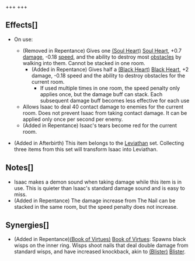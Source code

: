 +++
+++

Effects[]
---------


* On use:
	+ (Removed in Repentance) Gives one [(Soul Heart)](/wiki/Soul_Heart "Soul Heart") [Soul Heart](/wiki/Soul_Heart "Soul Heart"), +0.7 [damage](/wiki/Damage "Damage"), -0.18 [speed](/wiki/Speed "Speed"), and the ability to destroy most [obstacles](/wiki/Obstacle "Obstacle") by walking into them. Cannot be stacked in one room.
		- (Added in Repentance) Gives half a [(Black Heart)](/wiki/Black_Heart "Black Heart") [Black Heart](/wiki/Black_Heart "Black Heart"), +2 damage, -0.18 speed and the ability to destroy obstacles for the current room.
			* If used multiple times in one room, the speed penalty only applies once, but the damage buff can stack. Each subsequent damage buff becomes less effective for each use
	+ Allows Isaac to deal 40 contact damage to enemies for the current room. Does not prevent Isaac from taking contact damage. It can be applied only once per second per enemy.
	+ (Added in Repentance) Isaac's tears become red for the current room.


* (Added in Afterbirth) This item belongs to the [Leviathan](/wiki/Leviathan "Leviathan") set. Collecting three items from this set will transform Isaac into Leviathan.


Notes[]
-------


* Isaac makes a demon sound when taking damage while this item is in use. This is quieter than Isaac's standard damage sound and is easy to miss.
* (Added in Repentance) The damage increase from The Nail can be stacked in the same room, but the speed penalty does not increase.


Synergies[]
-----------


* (Added in Repentance)[(Book of Virtues)](/wiki/Book_of_Virtues "Book of Virtues") [Book of Virtues](/wiki/Book_of_Virtues "Book of Virtues"): Spawns black wisps on the inner ring. Wisps shoot nails that deal double damage from standard wisps, and have increased knockback, akin to [(Blister)](/wiki/Blister "Blister") [Blister](/wiki/Blister "Blister").


